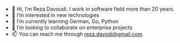 - 👋 Hi, I’m Reza Davoudi. I work in software field more than 20 years. 
- 👀 I’m interested in new technologies
- 🌱 I’m currently learning German, Go, Python
- 💞️ I’m looking to collaborate on enterprise projects
- 📫 You can reach me through reza.davodi@gmail.com

<!---
rdavoudi/rdavoudi is a ✨ special ✨ repository because its `README.md` (this file) appears on your GitHub profile.
You can click the Preview link to take a look at your changes.
--->
